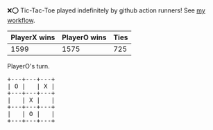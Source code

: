 :x::o: Tic-Tac-Toe played indefinitely by github action runners! See [my workflow](.github/workflows/play.yaml).

|PlayerX wins|PlayerO wins|Ties|
|-|-|-|
|1599|1575|725|

PlayerO's turn.

<pre>
+---+---+---+
| O |   | X |
+---+---+---+
|   | X |   |
+---+---+---+
|   | O |   |
+---+---+---+
</pre>